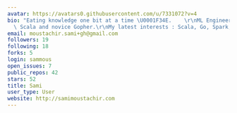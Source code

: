```yaml
---
avatar: https://avatars0.githubusercontent.com/u/7331072?v=4
bio: "Eating knowledge one bit at a time \U0001F34E.    \r\nML Engineer, Pythonista,\
  \ Scala and novice Gopher.\r\nMy latest interests : Scala, Go, Spark, K8S,..."
email: moustachir.sami+gh@gmail.com
followers: 19
following: 18
forks: 5
login: sammous
open_issues: 7
public_repos: 42
stars: 52
title: Sami
user_type: User
website: http://samimoustachir.com
---
```

